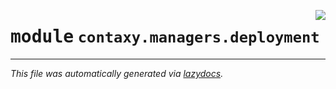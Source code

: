 <!-- markdownlint-disable -->

<a href="https://github.com/ml-tooling/contaxy/blob/main/backend/src/contaxy/managers/deployment/__init__.py"><img align="right" style="float:right;" src="https://img.shields.io/badge/-source-cccccc?style=flat-square"></a>

# <kbd>module</kbd> `contaxy.managers.deployment`








---

_This file was automatically generated via [lazydocs](https://github.com/ml-tooling/lazydocs)._
